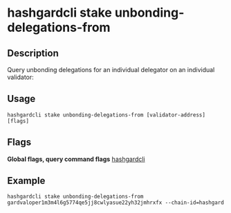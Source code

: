 # hashgardcli stake unbonding-delegations-from

## Description

Query unbonding delegations for an individual delegator on an individual validator:

## Usage

```
hashgardcli stake unbonding-delegations-from [validator-address] [flags]
```

## Flags

**Global flags, query command flags** [hashgardcli](../README.md)

## Example


```
hashgardcli stake unbonding-delegations-from gardvaloper1m3m4l6g5774qe5jj8cwlyasue22yh32jmhrxfx --chain-id=hashgard
```
